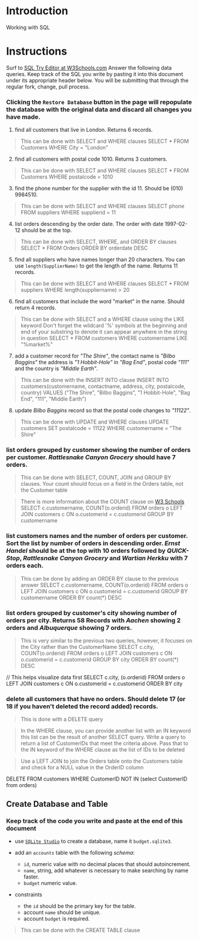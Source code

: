# Introduction

Working with SQL

# Instructions

Surf to [SQL Try Editor at W3Schools.com](https://www.w3schools.com/Sql/tryit.asp?filename=trysql_select_top)
Answer the following data queries. Keep track of the SQL you write by pasting it into this document under its appropriate header below. You will be submitting that through the regular fork, change, pull process.

### **Clicking the `Restore Database` button in the page will repopulate the database with the original data and discard all changes you have made**.

1. find all customers that live in London. Returns 6 records.
> This can be done with SELECT and WHERE clauses
SELECT *
FROM Customers
WHERE City = "London"

2. find all customers with postal code 1010. Returns 3 customers.
> This can be done with SELECT and WHERE clauses
SELECT *
FROM Customers
WHERE postalcode = 1010

3. find the phone number for the supplier with the id 11. Should be (010) 9984510.
> This can be done with SELECT and WHERE clauses
SELECT phone
FROM suppliers
WHERE supplierid = 11

4. list orders descending by the order date. The order with date 1997-02-12 should be at the top.
> This can be done with SELECT, WHERE, and ORDER BY clauses
SELECT *
FROM Orders
ORDER BY orderdate DESC

5. find all suppliers who have names longer than 20 characters. You can use `length(SupplierName)` to get the length of the name. Returns 11 records.
> This can be done with SELECT and WHERE clauses
SELECT *
FROM suppliers
WHERE length(suppliername) > 20

6. find all customers that include the word "market" in the name. Should return 4 records.
> This can be done with SELECT and a WHERE clause using the LIKE keyword
> Don't forget the wildcard '%' symbols at the beginning and end of your substring to denote it can appear anywhere in the string in question
SELECT *
FROM customers
WHERE customername LIKE "%market%"

7. add a customer record for _"The Shire"_, the contact name is _"Bilbo Baggins"_ the address is _"1 Hobbit-Hole"_ in _"Bag End"_, postal code _"111"_ and the country is _"Middle Earth"_.
> This can be done with the INSERT INTO clause
INSERT INTO customers(customername, contactname, address, city, postalcode, country)
VALUES ("The Shire", "Bilbo Baggins", "1 Hobbit-Hole", "Bag End", "111", "Middle Earth")

8. update _Bilbo Baggins_ record so that the postal code changes to _"11122"_.
> This can be done with UPDATE and WHERE clauses
UPDATE customers
SET postalcode = 11122
WHERE customername = "The Shire"

### list orders grouped by customer showing the number of orders per customer. _Rattlesnake Canyon Grocery_ should have 7 orders.
> This can be done with SELECT, COUNT, JOIN and GROUP BY clauses. Your count should focus on a field in the Orders table, not the Customer table

> There is more information about the COUNT clause on [W3 Schools](https://www.w3schools.com/sql/sql_count_avg_sum.asp)
SELECT c.customername, COUNT(o.orderid)
FROM orders o LEFT JOIN customers c
ON o.customerid = c.customerid
GROUP BY customername

### list customers names and the number of orders per customer. Sort the list by number of orders in descending order. _Ernst Handel_ should be at the top with 10 orders followed by _QUICK-Stop_, _Rattlesnake Canyon Grocery_ and _Wartian Herkku_ with 7 orders each.
> This can be done by adding an ORDER BY clause to the previous answer
SELECT c.customername, COUNT(o.orderid)
FROM orders o LEFT JOIN customers c
ON o.customerid = c.customerid
GROUP BY customername
ORDER BY count(*) DESC

### list orders grouped by customer's city showing number of orders per city. Returns 58 Records with _Aachen_ showing 2 orders and _Albuquerque_ showing 7 orders.
> This is very similar to the previous two queries, however, it focuses on the City rather than the CustomerName
SELECT c.city, COUNT(o.orderid)
FROM orders o LEFT JOIN customers c
ON o.customerid = c.customerid
GROUP BY city
ORDER BY count(*) DESC

// This helps visualize data first
SELECT c.city, (o.orderid)
FROM orders o LEFT JOIN customers c
ON o.customerid = c.customerid
ORDER BY city

### delete all customers that have no orders. Should delete 17 (or 18 if you haven't deleted the record added) records.
> This is done with a DELETE query

> In the WHERE clause,
> you can provide another list with an IN keyword this list can be the result of another SELECT query.
> Write a query to return a list of CustomerIDs that meet the criteria above.
> Pass that to the IN keyword of the WHERE clause as the list of IDs to be deleted

> Use a LEFT JOIN to join the Orders table onto the Customers table and check for a NULL value in the OrderID column

DELETE
FROM customers
WHERE CustomerID NOT IN (select CustomerID from orders)

## Create Database and Table

### Keep track of the code you write and paste at the end of this document

- use [`SQLite Studio`](https://sqlitestudio.pl/index.rvt) to create a database, name it `budget.sqlite3`.
- add an `accounts` table with the following _schema_:

  - `id`, numeric value with no decimal places that should autoincrement.
  - `name`, string, add whatever is necessary to make searching by name faster.
  - `budget` numeric value.

- constraints
  - the `id` should be the primary key for the table.
  - account `name` should be unique.
  - account `budget` is required.
> This can be done with the CREATE TABLE clause
